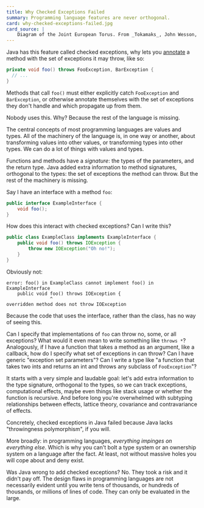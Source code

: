 ```yaml
---
title: Why Checked Exceptions Failed
summary: Programming language features are never orthogonal.
card: why-checked-exceptions-failed.jpg
card_source: |
    Diagram of the Joint European Torus. From _Tokamaks_, John Wesson, 2004, Oxford University Press.
---
```


Java has this feature called checked exceptions, why lets you [annotate][spec] a
method with the set of exceptions it may throw, like so:

[spec]: https://docs.oracle.com/javase/specs/jls/se8/html/jls-8.html#jls-8.4.6

```java
private void foo() throws FooException, BarException {
  // ...
}
```

Methods that call `foo()` must either explicitly catch `FooException` and
`BarException`, or otherwise annotate themselves with the set of exceptions they
don't handle and which propagate up from them.

Nobody uses this. Why? Because the rest of the language is missing.

The central concepts of most programming languages are values and types. All of
the machinery of the language is, in one way or another, about transforming
values into other values, or transforming types into other types. We can do a
lot of things with values and types.

Functions and methods have a _signature_: the types of the parameters, and the
return type. Java added extra information to method signatures, orthogonal to
the types: the set of exceptions the method can throw. But the rest of the
machinery is missing.

Say I have an interface with a method `foo`:

```java
public interface ExampleInterface {
    void foo();
}
```

How does this interact with checked exceptions? Can I write this?

```java
public class ExampleClass implements ExampleInterface {
    public void foo() throws IOException {
        throw new IOException("Oh no!");
    }
}
```

Obviously not:

```
error: foo() in ExampleClass cannot implement foo() in ExampleInterface
    public void foo() throws IOException {
                ^
overridden method does not throw IOException
```

Because the code that uses the interface, rather than the class, has no way of
seeing this.

Can I specify that implementations of `foo` can throw no, some, or all
exceptions? What would it even mean to write something like `throws *`?
Analogously, if I have a function that takes a method as an argument, like a
callback, how do I specify what set of exceptions in can throw? Can I have
generic "exception set parameters"? Can I write a type like "a function that
takes two ints and returns an int and throws any subclass of `FooException`"?

It starts with a very simple and laudable goal: let's add extra information to
the type signature, orthogonal to the types, so we can track exceptions,
computational effects, maybe even things like stack usage or whether the
function is recursive. And before long you're overwhelmed with subtyping
relationships between effects, lattice theory, covariance and contravariance of
effects.

Concretely, checked exceptions in Java failed because Java lacks "throwingness
polymorphism", if you will.

More broadly: in programming languages, _everything impinges on everything
else_. Which is why you can't bolt a type system or an ownership system on a
language after the fact. At least, not without massive holes you will cope about
and deny exist.

Was Java wrong to add checked exceptions? No. They took a risk and it didn't pay
off. The design flaws in programming languages are not necessarily evident until
you write tens of thousands, or hundreds of thousands, or millions of lines of
code. They can only be evaluated in the large.
